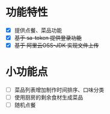 # 功能特性
* [x] 提供点餐、菜品功能
* [x] ~~基于 sa-token 提供登录功能~~
* [x] ~~基于 阿里云OSS-JDK 实现文件上传~~

# 小功能点
* [ ] 菜品列表增加制作时间排序、口味分类
* [ ] 使用厨房的剩余食材生成菜品
* [ ] 随机点餐